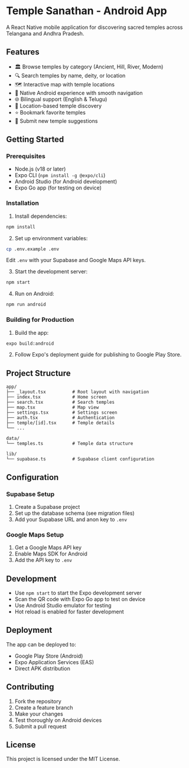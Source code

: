 # Temple Sanathan - Android App

A React Native mobile application for discovering sacred temples across Telangana and Andhra Pradesh.

## Features

- 🏛️ Browse temples by category (Ancient, Hill, River, Modern)
- 🔍 Search temples by name, deity, or location
- 🗺️ Interactive map with temple locations
- 📱 Native Android experience with smooth navigation
- 🌐 Bilingual support (English & Telugu)
- 📍 Location-based temple discovery
- ⭐ Bookmark favorite temples
- 📝 Submit new temple suggestions

## Getting Started

### Prerequisites

- Node.js (v18 or later)
- Expo CLI (`npm install -g @expo/cli`)
- Android Studio (for Android development)
- Expo Go app (for testing on device)

### Installation

1. Install dependencies:
```bash
npm install
```

2. Set up environment variables:
```bash
cp .env.example .env
```
Edit `.env` with your Supabase and Google Maps API keys.

3. Start the development server:
```bash
npm start
```

4. Run on Android:
```bash
npm run android
```

### Building for Production

1. Build the app:
```bash
expo build:android
```

2. Follow Expo's deployment guide for publishing to Google Play Store.

## Project Structure

```
app/
├── _layout.tsx          # Root layout with navigation
├── index.tsx            # Home screen
├── search.tsx           # Search temples
├── map.tsx              # Map view
├── settings.tsx         # Settings screen
├── auth.tsx             # Authentication
├── temple/[id].tsx      # Temple details
└── ...

data/
└── temples.ts           # Temple data structure

lib/
└── supabase.ts          # Supabase client configuration
```

## Configuration

### Supabase Setup

1. Create a Supabase project
2. Set up the database schema (see migration files)
3. Add your Supabase URL and anon key to `.env`

### Google Maps Setup

1. Get a Google Maps API key
2. Enable Maps SDK for Android
3. Add the API key to `.env`

## Development

- Use `npm start` to start the Expo development server
- Scan the QR code with Expo Go app to test on device
- Use Android Studio emulator for testing
- Hot reload is enabled for faster development

## Deployment

The app can be deployed to:
- Google Play Store (Android)
- Expo Application Services (EAS)
- Direct APK distribution

## Contributing

1. Fork the repository
2. Create a feature branch
3. Make your changes
4. Test thoroughly on Android devices
5. Submit a pull request

## License

This project is licensed under the MIT License.